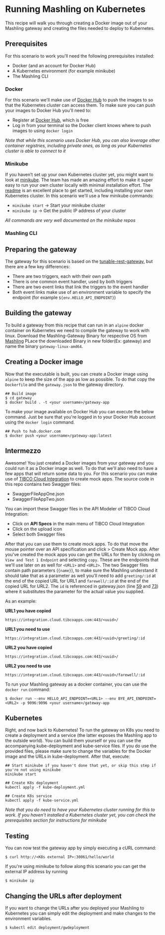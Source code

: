 # Running Mashling on Kubernetes
This recipe will walk you through creating a Docker image out of your Mashling gateway and creating the files needed to deploy to Kubernetes.

## Prerequisites
For this scenario to work you'll need the following prerequisites installed:
* Docker (and an account for Docker Hub)
* A Kubernetes environment (for example minikube)
* The Mashling CLI

### Docker
For this scenario we'll make use of [Docker Hub](https://hub.docker.com) to push the images to so that the Kubernetes cluster can access them. To make sure you can push your images to Docker Hub you'll need to:
* Register at [Docker Hub](https://hub.docker.com/), which is free
* Log in from your terminal so the Docker client knows where to push images to using `docker login`

_Note that while this scenario uses Docker Hub, you can also leverage other container registries, including private ones, as long as your Kubernetes cluster is able to connect to it_

### Minikube
If you haven’t set up your own Kubernetes cluster yet, you might want to look at [minikube](https://github.com/kubernetes/minikube). The team has made an amazing effort to make it super easy to run your own cluster locally with minimal installation effort. The [readme](https://github.com/kubernetes/minikube/blob/master/README.md) is an excellent place to get started, including installing your own Kubernetes cluster. In this scenario we'll use a few minikube commands:
* `minikube start` -> Start your minikube cluster
* `minikube ip` -> Get the public IP address of your cluster

_All commands are very well documented on the minikube repos_

### Mashling CLI

## Preparing the gateway
The gateway for this scenario is based on the [tunable-rest-gateway](https://github.com/TIBCOSoftware/mashling-recipes/tree/master/recipes/tunable-rest-gateway), but there are a few key differences:
* There are two triggers, each with their own path 
* There is one common event handler, used by both triggers
* There are two event links that link the triggers to the event handler
* Both event links make use of an environment variable to specify the endpoint (for example `${env.HELLO_API_ENDPOINT}`)

## Building the gateway
To build a gateway from this recipe that can run in an `alpine` docker container on Kubernetes we need to compile the gateway to work with linux.
Download the Mashling-Gateway Binary for respective OS from [Mashling](https://github.com/TIBCOSoftware/mashling/tree/master#installation-and-usage)
PLace the downloaded Binary in new folder(Ex: gateway) and name the binary `gateway-linux-amd64`.

## Creating a Docker image
Now that the executable is built, you can create a Docker image using `alpine` to keep the size of the app as low as possible. To do that copy the `Dockerfile` and the `gateway.json` to the gateway directory.

```
## Build image
$ cd gateway
$ docker build . -t <your username>/gateway-app
```
To make your image available on Docker Hub you can execute the below command. Just be sure that you're logged in to your Docker Hub account using the `docker login` command.
```
## Push to hub.docker.com
$ docker push <your username>/gateway-app:latest
```

## Intermezzo
Awesome! You just created a Docker images from your gateway and you could run it as a Docker image as well. To do that we'll also need to have a few apps that will return some data to you. For this scenario you can make use of [TIBCO Cloud Integration](https://cloud.tibco.com) to create mock apps. The source code in this repo contains two Swagger files:
* SwaggerFileAppOne.json
* SwaggerFileAppTwo.json

You can import these Swagger files in the API Modeler of TIBCO Cloud Integration:
* Click on **API Specs** in the main menu of TIBCO Cloud Integration
* Click on the upload icon
* Select both Swagger files

After that you can use them to create mock apps. To do that move the mouse pointer over an API specification and click > Create Mock app. After you've created the mock apps you can get the URLs for them by clicking on `View and Test 1 Endpoint` and selecting `copy`. These are the endpoints that we'll use later on as well for `<URL1>` and `<URL2>`. The two Swagger files contain path parameters (`{name}`), to make sure the Mashling understand it should take that as a parameter as well you'll need to add `greeting/:id` at the end of the copied URL for URL1 and `farewell/:id` at the end of the copied URL for URL2. The `id` is referenced in gateway.json (line [59](./gateway.json#L59) and [73](../gateway.json#L59)) where it substitutes the parameter for the actual value you supplied.

As an example:

**URL1 you have copied**

`https://integration.cloud.tibcoapps.com:443/<uuid>/`  

**URL1 you need to use**

`https://integration.cloud.tibcoapps.com:443/<uuid>/greeting/:id`

**URL2 you have copied**

`https://integration.cloud.tibcoapps.com:443/<uuid>/`  

**URL2 you need to use**

`https://integration.cloud.tibcoapps.com:443/<uuid>/farewell/:id`


To run your Mashling gateway as a docker container, you can use the `docker run` command:
```
$ docker run --env HELLO_API_ENDPOINT=<URL1> --env BYE_API_ENDPOINT=<URL2> -p 9096:9096 <your username>/gateway-app
```

## Kubernetes
Right, and now back to Kubernetes! To run the gateway on K8s you need to create a deployment and a service (the latter exposes the Mashling app to the outside world). You can build them yourself or you can use the accompanying kube-deployment and kube-service files. If you do use the provided files, please make sure to change the variables for the Docker image and the URLs in kube-deployment. After that, execute:
```
## Start minikube if you haven't done that yet, or skip this step if you're not using minikube
minikube start

## Create K8s deployment
kubectl apply -f kube-deployment.yml

## Create K8s service
kubectl apply -f kube-service.yml
```
_Note that you do need to have your Kubernetes cluster running for this to work. If you haven't installed a Kubernetes cluster yet, you can check the prerequisites section for instructions for minikube_

## Testing
You can now test the gateway app by simply executing a cURL command:
```
$ curl http://<K8s external IP>:30061/hello/world
```

If you're using minikube to follow along this scenario you can get the external IP address by running
```
$ minikube ip
```

## Changing the URLs after deployment
If you want to change the URLs after you deployed your Mashling to Kubernetes you can simply edit the deployment and make changes to the environment variables.
```
$ kubectl edit deployment/gwdeployment
```
